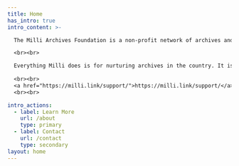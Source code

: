 ```yaml
---
title: Home
has_intro: true
intro_content: >-

  The Milli Archives Foundation is a non-profit network of archives and archivists dedicated to building, nurturing and sustaining archives across India. We work with individuals, families, organizations and communities toward sustaining our collective memory and records in the form of accessible archives. Memory matters, and Milli is here to help.

  <br><br>

  Everything Milli does is for nurturing archives in the country. It is a non-profit foundation, and relies on public support to make its work possible. Please do consider supporting this movement, and help build, nurture and sustain our collective memory through accessible archives.
 
  <br><br>
  <a href="https://milli.link/support/">https://milli.link/support/</a>
  <br><br>

intro_actions:
  - label: Learn More
    url: /about
    type: primary
  - label: Contact
    url: /contact
    type: secondary
layout: home
---
```

